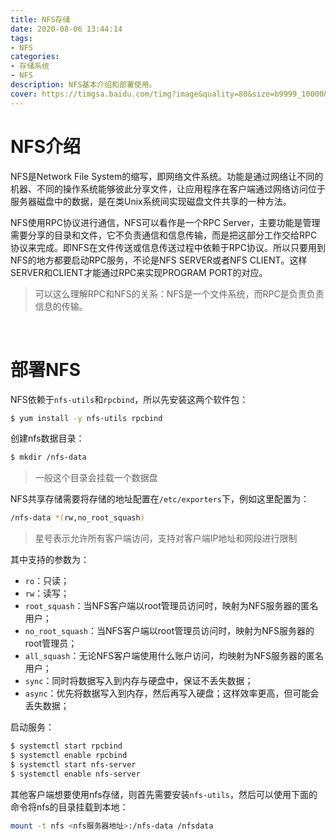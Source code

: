 ```yaml
---
title: NFS存储
date: 2020-08-06 13:44:14
tags:
- NFS
categories:
- 存储系统
- NFS
description: NFS基本介绍和部署使用。
cover: https://timgsa.baidu.com/timg?image&quality=80&size=b9999_10000&sec=1596703021713&di=86a538e9b53353dfe606ee794f3d1eba&imgtype=0&src=http%3A%2F%2Fhbimg.b0.upaiyun.com%2Fff29f1f6e095a3fdb45106bfe2e1f823ce49ce692fe28-AC654u_fw658
---
```




# NFS介绍

NFS是Network File System的缩写，即网络文件系统。功能是通过网络让不同的机器、不同的操作系统能够彼此分享文件，让应用程序在客户端通过网络访问位于服务器磁盘中的数据，是在类Unix系统间实现磁盘文件共享的一种方法。



NFS使用RPC协议进行通信，NFS可以看作是一个RPC Server，主要功能是管理需要分享的目录和文件，它不负责通信和信息传输，而是把这部分工作交给RPC协议来完成。即NFS在文件传送或信息传送过程中依赖于RPC协议。所以只要用到NFS的地方都要启动RPC服务，不论是NFS SERVER或者NFS CLIENT。这样SERVER和CLIENT才能通过RPC来实现PROGRAM PORT的对应。



>  可以这么理解RPC和NFS的关系：NFS是一个文件系统，而RPC是负责负责信息的传输。



<br>



# 部署NFS

NFS依赖于`nfs-utils`和`rpcbind`，所以先安装这两个软件包：

```bash
$ yum install -y nfs-utils rpcbind
```



创建nfs数据目录：

```bash
$ mkdir /nfs-data
```

> 一般这个目录会挂载一个数据盘



NFS共享存储需要将存储的地址配置在`/etc/exporters`下，例如这里配置为：

```bash
/nfs-data *(rw,no_root_squash)
```

> 星号表示允许所有客户端访问，支持对客户端IP地址和网段进行限制



其中支持的参数为：

- `ro`：只读；
- `rw`：读写；
- `root_squash`：当NFS客户端以root管理员访问时，映射为NFS服务器的匿名用户；
- `no_root_squash`：当NFS客户端以root管理员访问时，映射为NFS服务器的root管理员；
- `all_squash`：无论NFS客户端使用什么账户访问，均映射为NFS服务器的匿名用户；
- `sync`：同时将数据写入到内存与硬盘中，保证不丢失数据；
- `async`：优先将数据写入到内存，然后再写入硬盘；这样效率更高，但可能会丢失数据；



启动服务：

```bash
$ systemctl start rpcbind
$ systemctl enable rpcbind
$ systemctl start nfs-server
$ systemctl enable nfs-server
```



其他客户端想要使用nfs存储，则首先需要安装`nfs-utils`，然后可以使用下面的命令将nfs的目录挂载到本地：

```bash
mount -t nfs <nfs服务器地址>:/nfs-data /nfsdata
```







